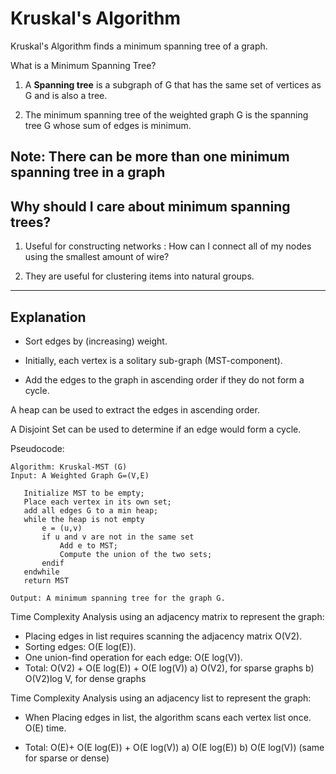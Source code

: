 # Kruskal's Algorithm

Kruskal's Algorithm finds a minimum spanning tree of a graph.

What is a Minimum Spanning Tree?

1. A **Spanning tree** is a subgraph of G that has the same set of vertices as G and is also a tree.

2. The minimum spanning tree of the weighted graph G is the spanning tree G whose sum of edges is minimum.

## Note: There can be more than one minimum spanning tree in a graph

## Why should I care about minimum spanning trees?

1. Useful for constructing networks : How can I connect all of my nodes using the smallest amount of wire?

2. They are useful for clustering items into natural groups.

---

## Explanation

- Sort edges by (increasing) weight.

- Initially, each vertex is a solitary sub-graph (MST-component).

- Add the edges to the graph in ascending order if they do not form a cycle.

A heap can be used to extract the edges in ascending order.

A Disjoint Set can be used to determine if an edge would form a cycle.

Pseudocode:

```
Algorithm: Kruskal-MST (G)
Input: A Weighted Graph G=(V,E)

   Initialize MST to be empty;
   Place each vertex in its own set;
   add all edges G to a min heap;
   while the heap is not empty
       e = (u,v)
       if u and v are not in the same set
           Add e to MST;
           Compute the union of the two sets;
       endif
   endwhile
   return MST

Output: A minimum spanning tree for the graph G.
```

Time Complexity Analysis using an adjacency matrix to represent the graph:

- Placing edges in list requires scanning the adjacency matrix O(V2).
- Sorting edges: O(E log(E)).
- One union-find operation for each edge: O(E log(V)).
- Total: O(V2) + O(E log(E)) + O(E log(V))
  a) O(V2), for sparse graphs
  b) O(V2)log V, for dense graphs

Time Complexity Analysis using an adjacency list to represent the graph:

- When Placing edges in list, the algorithm scans each vertex list once. O(E) time.

- Total: O(E)+ O(E log(E)) + O(E log(V))
  a) O(E log(E))
  b) O(E log(V)) (same for sparse or dense)
